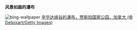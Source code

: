 
**风景如画的瀑布**

![bing-wallpaper](https://www.bing.com/th?id=OHR.WaterfallsSunwaptaValley_ZH-CN1804229850_1920x1080.jpg)
[辛华达峡谷的瀑布，贾斯珀国家公园，加拿大 (© Delpixart/Getty Images)](https://www.bing.com/search?q=%E8%B4%BE%E6%96%AF%E7%8F%80%E5%9B%BD%E5%AE%B6%E5%85%AC%E5%9B%AD&amp;form=hpcapt&amp;mkt=zh-cn)
  